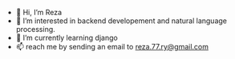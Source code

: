 - 👋 Hi, I’m Reza
- 👀 I’m interested in backend developement and natural language processing.
- 🌱 I’m currently learning django
- 📫 reach me by sending an email to reza.77.ry@gmail.com

<!---
Rezayzdni/Rezayzdni is a ✨ special ✨ repository because its `README.md` (this file) appears on your GitHub profile.
You can click the Preview link to take a look at your changes.
--->
